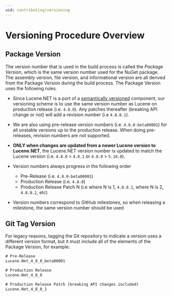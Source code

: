 ```yaml
---
uid: contributing/versioning
---
```

Versioning Procedure Overview
===============

## Package Version

The version number that is used in the build process is called the *Package Version*, which is the same version number used for the NuGet package. The assembly version, file version, and informational version are all derived from the Package Version during the build process. The Package Version uses the following rules.

- Since Lucene.NET is a port of a [semantically versioned](https://semver.org/) component, our versioning scheme is to use the same version number as Lucene on production release (i.e. `4.8.0`). Any patches thereafter (breaking API change or not) will add a revision number (i.e `4.8.0.1`).

- We are also using pre-release version numbers (i.e. `4.8.0-beta00001`) for all unstable versions up to the production release. When doing pre-releases, revision numbers are not supported.

- **ONLY when changes are updated from a newer Lucene version to Lucene.NET**, the Lucene.NET version number is updated to match the Lucene version (i.e. `4.8.0` > `4.8.1` or `4.8.0` > `5.10.0`).

- Version numbers always progress in the following order
	- Pre-Release (i.e. `4.8.0-beta00001`)
	- Production Release (i.e. `4.8.0`)
	- Production Release Patch N (i.e where N is 1, `4.8.0.1`, where N is 2, `4.8.0.2`, etc)

- Version numbers correspond to GitHub milestones, so when releasing a milestone, the same version number should be used

## Git Tag Version

For legacy reasons, tagging the Git repository to indicate a version uses a different version format, but it must include all of the elements of the Package Version, for example: 

```txt
# Pre-Release
Lucene.Net_4_8_0_beta00001

# Production Release
Lucene.Net_4_8_0

# Production Release Patch (breaking API changes included)
Lucene.Net_4_8_0_1

```